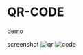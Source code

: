 # QR-CODE
demo

screenshot 
![qr](https://github.com/aleynacoskun/QR-CODE/assets/83537794/a97e3dd9-eca4-4b34-b824-601570ce321a)
![code](https://github.com/aleynacoskun/QR-CODE/assets/83537794/b41be416-bbb9-4ff6-b677-6fae9e05fd2d)


